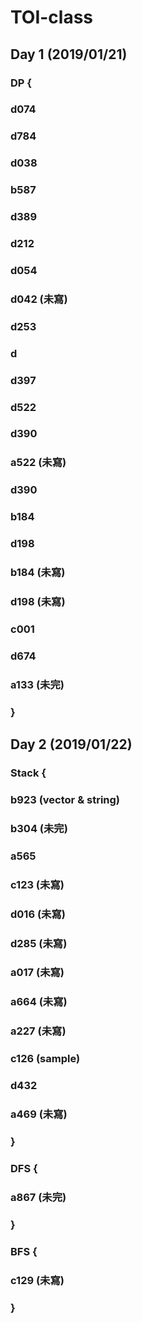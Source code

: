 # TOI-class
## Day 1 (2019/01/21)
### DP {
### d074
### d784
### d038
### b587
### d389
### d212
### d054
### d042 (未寫)
### d253
### d

### d397
### d522
### d390
### a522 (未寫)
### d390
### b184
### d198
### b184 (未寫)
### d198 (未寫)
### c001
### d674 
### a133 (未完)
### }
## Day 2 (2019/01/22)
### Stack {
### b923 (vector & string)
### b304 (未完)
### a565
### c123 (未寫)
### d016 (未寫)
### d285 (未寫)
### a017 (未寫)
### a664 (未寫)
### a227 (未寫)
### c126 (sample)
### d432
### a469 (未寫)
### }
### DFS {
### a867 (未完)
### }
### BFS {
### c129 (未寫)
### }
